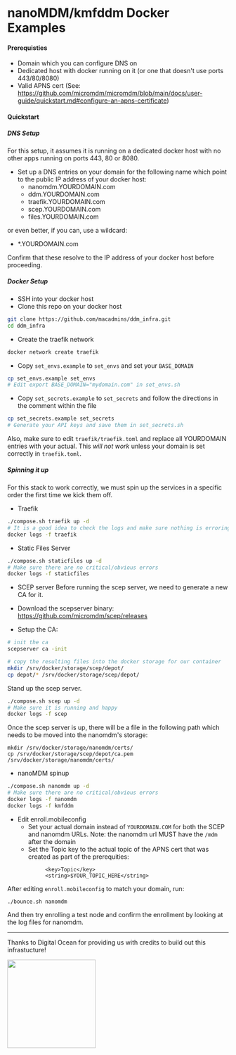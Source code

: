 #  nanoMDM/kmfddm Docker Examples

#### Prerequisties
- Domain which you can configure DNS on
- Dedicated host with docker running on it (or one that doesn't use ports 443/80/8080)
- Valid APNS cert (See: https://github.com/micromdm/micromdm/blob/main/docs/user-guide/quickstart.md#configure-an-apns-certificate)

#### Quickstart

##### DNS Setup
For this setup, it assumes it is running on a dedicated docker host with no other apps running on ports 443, 80 or 8080.
- Set up a DNS entries on your domain for the following name which point to the public IP address of your docker host:
  - nanomdm.YOURDOMAIN.com
  - ddm.YOURDOMAIN.com
  - traefik.YOURDOMAIN.com
  - scep.YOURDOMAIN.com
  - files.YOURDOMAIN.com

or even better, if you can, use a wildcard:

  - *.YOURDOMAIN.com

Confirm that these resolve to the IP address of your docker host before proceeding.

##### Docker Setup
- SSH into your docker host
- Clone this repo on your docker host
```bash
git clone https://github.com/macadmins/ddm_infra.git
cd ddm_infra
```
- Create the traefik network

```bash
docker network create traefik
```
- Copy `set_envs.example` to `set_envs` and set your `BASE_DOMAIN`
```bash
cp set_envs.example set_envs
# Edit export BASE_DOMAIN="mydomain.com" in set_envs.sh
```
- Copy `set_secrets.example` to `set_secrets` and follow the directions in the comment within the file
```bash
cp set_secrets.example set_secrets
# Generate your API keys and save them in set_secrets.sh
```

Also, make sure to edit `traefik/traefik.toml` and replace all YOURDOMAIN entries with your actual. This *will not work* unless your domain is set correctly in `traefik.toml`.

##### Spinning it up
For this stack to work correctly, we must spin up the services in a specific order the first time we kick them off.

- Traefik
``` bash
./compose.sh traefik up -d
# It is a good idea to check the logs and make sure nothing is erroring out before proceeding.
docker logs -f traefik
```

- Static Files Server
``` bash
./compose.sh staticfiles up -d
# Make sure there are no critical/obvious errors
docker logs -f staticfiles
```

- SCEP server
Before running the scep server, we need to generate a new CA for it.

- Download the scepserver binary: https://github.com/micromdm/scep/releases
- Setup the CA:
```bash
# init the ca
scepserver ca -init

# copy the resulting files into the docker storage for our container
mkdir /srv/docker/storage/scep/depot/
cp depot/* /srv/docker/storage/scep/depot/
```

Stand up the scep server.
```bash
./compose.sh scep up -d
# Make sure it is running and happy
docker logs -f scep
```

Once the scep server is up, there will be a file in the following path which needs to be moved into  the nanomdm's storage:

```
mkdir /srv/docker/storage/nanomdm/certs/
cp /srv/docker/storage/scep/depot/ca.pem /srv/docker/storage/nanomdm/certs/
```

- nanoMDM spinup
``` bash
./compose.sh nanomdm up -d
# Make sure there are no critical/obvious errors
docker logs -f nanomdm
docker logs -f kmfddm
```

- Edit enroll.mobileconfig
  - Set your actual domain instead of `YOURDOMAIN.COM` for both the SCEP and nanomdm URLs. Note: the nanomdm url MUST have the `/mdm` after the domain
  - Set the Topic key to the actual topic of the APNS cert that was created as part of the prerequities:
```
			<key>Topic</key>
			<string>$YOUR_TOPIC_HERE</string>
```


After editing `enroll.mobileconfig` to match your domain, run:
```
./bounce.sh nanomdm
```

And then try enrolling a test node and confirm the enrollment by looking at the log files for nanomdm.


----
Thanks to Digital Ocean for providing us with credits to build out this infrastucture!


<p>
  <a href="https://www.digitalocean.com/">
    <img src="https://opensource.nyc3.cdn.digitaloceanspaces.com/attribution/assets/PoweredByDO/DO_Powered_by_Badge_blue.svg" width="201px">
  </a>
</p>
